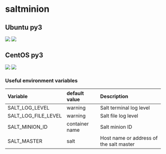 # saltminion

## Ubuntu py3

[![](https://images.microbadger.com/badges/version/cathaldallan/saltminion:2019.2-ubuntu.svg)](https://github.com/codeminus/docker-library/blob/master/salt/master/2019.2/ubuntu/Dockerfile "2019.2-ubuntu")
[![](https://images.microbadger.com/badges/image/cathaldallan/saltminion:2019.2-ubuntu.svg)](https://microbadger.com/images/cathaldallan/saltminion:2019.2-ubuntu "2019.2-ubuntu")


## CentOS py3

[![](https://images.microbadger.com/badges/version/cathaldallan/saltminion:2019.2-centos.svg)](https://github.com/codeminus/docker-library/blob/master/salt/master/2019.2/centos/Dockerfile "2019.2-centos")
[![](https://images.microbadger.com/badges/image/cathaldallan/saltminion:2019.2-centos.svg)](https://microbadger.com/images/cathaldallan/saltminion:2019.2-centos "2019.2-centos")


### Useful environment variables

| Variable | default value | Description |
|:- |:- |:- |
| SALT_LOG_LEVEL | warning | Salt terminal log level |
| SALT_LOG_FILE_LEVEL | warning | Salt file log level |
| SALT_MINION_ID | container name | Salt minion ID |
| SALT_MASTER | salt | Host name or address of the salt master |
